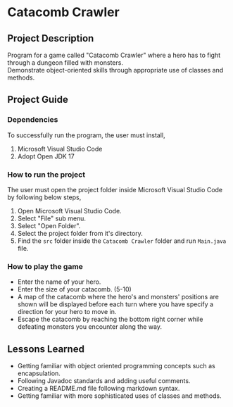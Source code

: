  # Catacomb Crawler

 ## Project Description

Program for a game called "Catacomb Crawler" where a hero has to fight through a dungeon filled with monsters.  
Demonstrate object-oriented skills through appropriate use of classes and methods.

 ## Project Guide

 ### Dependencies

 To successfully run the program, the user must install,

 1. Microsoft Visual Studio Code
 2. Adopt Open JDK 17

 ### How to run the project

The user must open the project folder inside Microsoft Visual Studio Code by following below steps,

1. Open Microsoft Visual Studio Code.
2. Select "File" sub menu.
3. Select "Open Folder".
4. Select the project folder from it's directory.
5. Find the `src` folder inside the `Catacomb Crawler` folder and run `Main.java` file.

 ### How to play the game

 - Enter the name of your hero.
 - Enter the size of your catacomb. (5-10)
 - A map of the catacomb where the hero's and monsters' positions are shown will be displayed before each turn where you have specify a direction for your hero to move in.
 - Escape the catacomb by reaching the bottom right corner while defeating monsters you encounter along the way.

  ## Lessons Learned

 - Getting familiar with object oriented programming concepts such as encapsulation.
 - Following Javadoc standards and adding useful comments.
 - Creating a README.md file following markdown syntax.
 - Getting familiar with more sophisticated uses of classes and methods.
